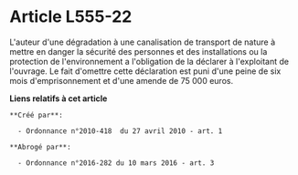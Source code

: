 # Article L555-22

L'auteur d'une dégradation à une canalisation de transport de nature à mettre en danger la sécurité des personnes et des
installations ou la protection de l'environnement a l'obligation de la déclarer à l'exploitant de l'ouvrage. Le fait
d'omettre cette déclaration est puni d'une peine de six mois d'emprisonnement et d'une amende de 75 000 euros.

**Liens relatifs à cet article**

	**Créé par**:

	  - Ordonnance n°2010-418  du 27 avril 2010 - art. 1

	**Abrogé par**:

	  - Ordonnance n°2016-282 du 10 mars 2016 - art. 3

